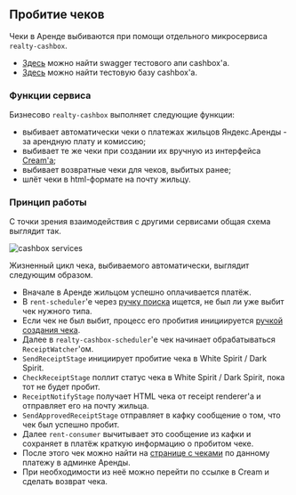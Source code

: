 ## Пробитие чеков

Чеки в Аренде выбиваются при помощи отдельного микросервиса `realty-cashbox`.
- [Здесь](http://realty-cashbox-api-main.vrts-slb.test.vertis.yandex.net/swagger/) можно найти swagger тестового апи cashbox'a.
- [Здесь](https://yc.yandex-team.ru/folders/foo4nrk07dl14udeb4js/managed-mysql/cluster/mdbb38vf22c7s9ulq3i0?section=overview) можно найти тестовую базу cashbox'a.

### Функции сервиса

Бизнесово `realty-cashbox` выполняет следующие функции:
- выбивает автоматически чеки о платежах жильцов Яндекс.Аренды - за арендную плату и комиссию;
- выбивает те же чеки при создании их вручную из интерфейса [Cream'a](https://cream.test.vertis.yandex-team.ru/receipts);
- выбивает возвратные чеки для чеков, выбитых ранее;
- шлёт чеки в html-формате на почту жильцу.

### Принцип работы

С точки зрения взаимодействия с другими сервисами общая схема выглядит так.

![cashbox services](img/cashbox-services.png)

Жизненный цикл чека, выбиваемого автоматически, выглядит следующим образом.
- Вначале в Аренде жильцом успешно оплачивается платёж.
- В `rent-scheduler`'e через
[ручку поиска](http://realty-cashbox-api-main.vrts-slb.test.vertis.yandex.net/swagger/#!/receipt/searchReceiptRoute)
ищется, не был ли уже выбит чек нужного типа.
- Если чек не был выбит, процесс его пробития инициируется
[ручкой создания чека](http://realty-cashbox-api-main.vrts-slb.test.vertis.yandex.net/swagger/#!/receipt/postReceiptRoute).
- Далее в `realty-cashbox-scheduler`'е чек начинает обрабатываться `ReceiptWatcher`'ом.
- `SendReceiptStage` инициирует пробитие чека в White Spirit / Dark Spirit.
- `CheckReceiptStage` поллит статус чека в White Spirit / Dark Spirit, пока тот не будет пробит.
- `ReceiptNotifyStage` получает HTML чека от receipt renderer'a и отправляет его на почту жильца.
- `SendApprovedReceiptStage` отправляет в кафку сообщение о том, что чек был успешно пробит.
- Далее `rent-consumer` вычитывает это сообщение из кафки и сохраняет в платёж краткую информацию о пробитом чеке.
- После этого чек можно найти на [странице с чеками](https://arenda.test.vertis.yandex.ru/management/manager/flat/f2c7e22e3d614e57883de779fd3698d1/payments/8bd4dd010ef6a7742cf520a521a25735/receipts/) по данному платежу в админке Аренды.
- При необходимости из неё можно перейти по ссылке в Cream и сделать возврат чека.
